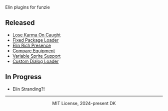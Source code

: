 Elin plugins for funzie

## Released
- [Lose Karma On Caught](./KarmaOnCaught/)
- [Fixed Package Loader](./FixedPackageLoader/)
- [Elin Rich Presence](./ElinRichPresence/)
- [Compare Equipment](./EquipmentComparison/)
- [Variable Sprite Support](./VariableSpriteSupport/)
- [Custom Dialog Loader](./CustomDialogLoader/)

## In Progress
- Elin Stranding?!

---
<p align="center">MIT License, 2024-present DK</p>
